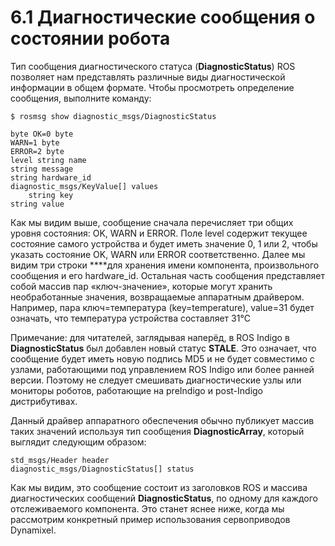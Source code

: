 # 6.1 Диагностические сообщения о состоянии робота

Тип сообщения диагностического статуса \(**DiagnosticStatus**\) ROS позволяет нам представлять различные виды диагностической информации в общем формате. Чтобы просмотреть определение сообщения, выполните команду:

```text
$ rosmsg show diagnostic_msgs/DiagnosticStatus
```

```text
byte OK=0 byte 
WARN=1 byte 
ERROR=2 byte 
level string name 
string message 
string hardware_id 
diagnostic_msgs/KeyValue[] values 
    string key 
string value
```

Как мы видим выше, сообщение сначала перечисляет три общих уровня состояния: OK, WARN и ERROR. Поле level содержит текущее состояние самого устройства и будет иметь значение 0, 1 или 2, чтобы указать состояние OK, WARN или ERROR соответственно. Далее мы видим три строки ****для хранения имени компонента, произвольного сообщения и его hardware\_id. Остальная часть сообщения представляет собой массив пар «ключ-значение», которые могут хранить необработанные значения, возвращаемые аппаратным драйвером. Например, пара ключ=температура \(key=temperature\), value=31 будет означать, что температура устройства составляет 31℃

Примечание: для читателей, заглядывая наперёд, в ROS Indigo в **DiagnosticStatus** был добавлен новый статус **STALE**. Это означает, что сообщение будет иметь новую подпись MD5 и не будет совместимо с узлами, работающими под управлением ROS Indigo или более ранней версии. Поэтому не следует смешивать диагностические узлы или мониторы роботов, работающие на preIndigo и post-Indigo дистрибутивах.

Данный драйвер аппаратного обеспечения обычно публикует массив таких значений используя тип сообщения **DiagnosticArray**, который выглядит следующим образом:

```text
std_msgs/Header header 
diagnostic_msgs/DiagnosticStatus[] status
```

Как мы видим, это сообщение состоит из заголовков ROS  и массива диагностических сообщений **DiagnosticStatus**, по одному для каждого отслеживаемого компонента. Это станет яснее ниже, когда мы рассмотрим конкретный пример использования сервоприводов Dynamixel.

